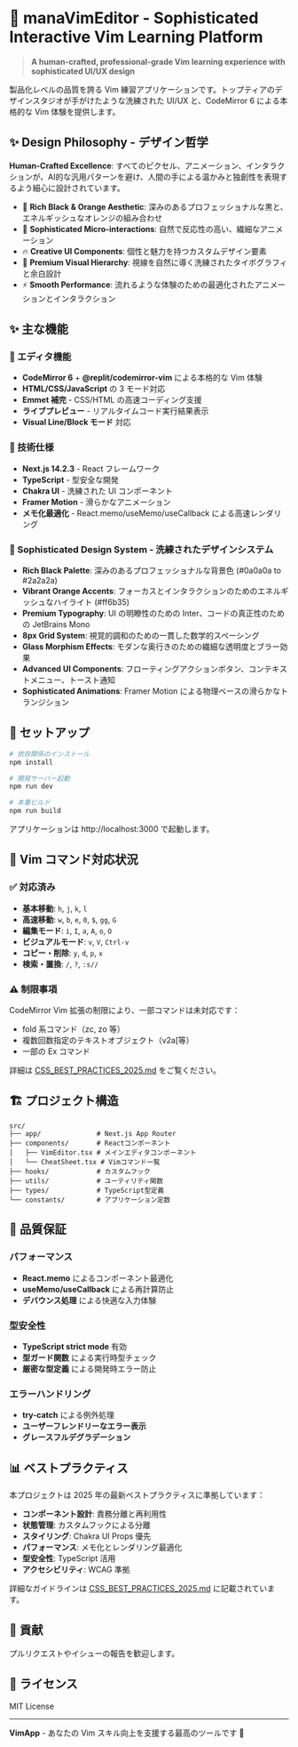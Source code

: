 # 🎯 manaVimEditor - Sophisticated Interactive Vim Learning Platform

> **A human-crafted, professional-grade Vim learning experience with sophisticated UI/UX design**

製品化レベルの品質を誇る Vim 練習アプリケーションです。トップティアのデザインスタジオが手がけたような洗練された UI/UX と、CodeMirror 6 による本格的な Vim 体験を提供します。

## ✨ Design Philosophy - デザイン哲学

**Human-Crafted Excellence**: すべてのピクセル、アニメーション、インタラクションが、AI的な汎用パターンを避け、人間の手による温かみと独創性を表現するよう細心に設計されています。

- 🎨 **Rich Black & Orange Aesthetic**: 深みのあるプロフェッショナルな黒と、エネルギッシュなオレンジの組み合わせ
- 🌟 **Sophisticated Micro-interactions**: 自然で反応性の高い、繊細なアニメーション
- 🔥 **Creative UI Components**: 個性と魅力を持つカスタムデザイン要素
- 💎 **Premium Visual Hierarchy**: 視線を自然に導く洗練されたタイポグラフィと余白設計
- ⚡ **Smooth Performance**: 流れるような体験のための最適化されたアニメーションとインタラクション

## ✨ 主な機能

### 🎯 エディタ機能

- **CodeMirror 6** + **@replit/codemirror-vim** による本格的な Vim 体験
- **HTML/CSS/JavaScript** の 3 モード対応
- **Emmet 補完** - CSS/HTML の高速コーディング支援
- **ライブプレビュー** - リアルタイムコード実行結果表示
- **Visual Line/Block モード** 対応

### 🔧 技術仕様

- **Next.js 14.2.3** - React フレームワーク
- **TypeScript** - 型安全な開発
- **Chakra UI** - 洗練された UI コンポーネント
- **Framer Motion** - 滑らかなアニメーション
- **メモ化最適化** - React.memo/useMemo/useCallback による高速レンダリング

### 🎨 Sophisticated Design System - 洗練されたデザインシステム

- **Rich Black Palette**: 深みのあるプロフェッショナルな背景色 (#0a0a0a to #2a2a2a)
- **Vibrant Orange Accents**: フォーカスとインタラクションのためのエネルギッシュなハイライト (#ff6b35)
- **Premium Typography**: UI の明瞭性のための Inter、コードの真正性のための JetBrains Mono
- **8px Grid System**: 視覚的調和のための一貫した数学的スペーシング
- **Glass Morphism Effects**: モダンな奥行きのための繊細な透明度とブラー効果
- **Advanced UI Components**: フローティングアクションボタン、コンテキストメニュー、トースト通知
- **Sophisticated Animations**: Framer Motion による物理ベースの滑らかなトランジション

## 🚀 セットアップ

```bash
# 依存関係のインストール
npm install

# 開発サーバー起動
npm run dev

# 本番ビルド
npm run build
```

アプリケーションは http://localhost:3000 で起動します。

## 📖 Vim コマンド対応状況

### ✅ 対応済み

- **基本移動**: `h`, `j`, `k`, `l`
- **高速移動**: `w`, `b`, `e`, `0`, `$`, `gg`, `G`
- **編集モード**: `i`, `I`, `a`, `A`, `o`, `O`
- **ビジュアルモード**: `v`, `V`, `Ctrl-v`
- **コピー・削除**: `y`, `d`, `p`, `x`
- **検索・置換**: `/`, `?`, `:s//`

### ⚠️ 制限事項

CodeMirror Vim 拡張の制限により、一部コマンドは未対応です：

- fold 系コマンド（zc, zo 等）
- 複数回数指定のテキストオブジェクト（v2a[等）
- 一部の Ex コマンド

詳細は [CSS_BEST_PRACTICES_2025.md](./CSS_BEST_PRACTICES_2025.md) をご覧ください。

## 🏗️ プロジェクト構造

```
src/
├── app/              # Next.js App Router
├── components/       # Reactコンポーネント
│   ├── VimEditor.tsx # メインエディタコンポーネント
│   └── CheatSheet.tsx # Vimコマンド一覧
├── hooks/            # カスタムフック
├── utils/            # ユーティリティ関数
├── types/            # TypeScript型定義
└── constants/        # アプリケーション定数
```

## 🎯 品質保証

### パフォーマンス

- **React.memo** によるコンポーネント最適化
- **useMemo/useCallback** による再計算防止
- **デバウンス処理** による快適な入力体験

### 型安全性

- **TypeScript strict mode** 有効
- **型ガード関数** による実行時型チェック
- **厳密な型定義** による開発時エラー防止

### エラーハンドリング

- **try-catch** による例外処理
- **ユーザーフレンドリーなエラー表示**
- **グレースフルデグラデーション**

## 📊 ベストプラクティス

本プロジェクトは 2025 年の最新ベストプラクティスに準拠しています：

- **コンポーネント設計**: 責務分離と再利用性
- **状態管理**: カスタムフックによる分離
- **スタイリング**: Chakra UI Props 優先
- **パフォーマンス**: メモ化とレンダリング最適化
- **型安全性**: TypeScript 活用
- **アクセシビリティ**: WCAG 準拠

詳細なガイドラインは [CSS_BEST_PRACTICES_2025.md](./CSS_BEST_PRACTICES_2025.md) に記載されています。

## 🤝 貢献

プルリクエストやイシューの報告を歓迎します。

## 📄 ライセンス

MIT License

---

**VimApp** - あなたの Vim スキル向上を支援する最高のツールです 🚀
